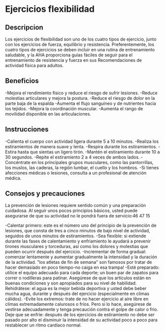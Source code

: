 # Ejercicios flexibilidad 

## Descripcion 

Los ejercicios de flexibilidad son uno de los cuatro tipos de ejercicio, junto con los ejercicios de fuerza, equilibrio y resistencia. Preferentemente, los cuatro tipos de ejercicios se deben incluir en una rutina de entrenamiento saludable, y la AHA proporciona guías fáciles de seguir para el entrenamiento de resistencia y fuerza en sus Recomendaciones de actividad física para adultos.

##  Beneficios

-Mejora el rendimiento físico y reduce el riesgo de sufrir lesiones.
-Reduce molestias articulares y mejora la postura.
-Reduce el riesgo de dolor en la parte baja de la espalda
-Aumenta el flujo sanguíneo y de nutrientes hacia los tejidos.
-Mejora la coordinación muscular.
-Aumenta el rango de movilidad disponible en las articulaciones.

## Instrucciones 

-Calienta el cuerpo con actividad ligera durante 5 a 10 minutos. 
-Realiza los estiramientos de manera suave y lenta. 
-Respira durante los estiramientos. 
-Estira hasta que sientas un ligero tirón. 
-Mantén el estiramiento durante 10 a 30 segundos. 
-Repite el estiramiento 2 a 4 veces de ambos lados. 
-Concéntrate en los principales grupos musculares, como las pantorrillas, los muslos, las caderas, la región lumbar, el cuello y los hombros. 
-Si tienes afecciones médicas o lesiones, consulta a un profesional de atención médica. 

## Consejos y precauciones

La prevención de lesiones requiere sentido común y una preparación cuidadosa. Al seguir unos pocos principios básicos, usted puede asegurarse de que su actividad no le pondrá fuera de servicio:46 47 15

-Calentar primero: este es el número uno del principio de la prevención de lesiones, que consta de tres a cinco minutos de bajo nivel de actividad, seguidos de unos minutos de estiramientos.
-Sea flexible: si extiende durante las fases de calentamiento y enfriamiento le ayudará a prevenir tirones musculares y torceduras, así como los dolores y molestias que pueden ocurrir después del ejercicio.
-Incrementar de forma gradual: comenzar lentamente y aumentar gradualmente la intensidad y la duración de la actividad. "los atletas de fin de semana" son famosos por tratar de hacer demasiado en poco tiempo-no caiga en esa trampa!
-Esté preparado: utilice el equipo adecuado para cada deporte; un buen par de zapatos para correr o rodilleras para patinar. Asegúrese de que los artículos están en buenas condiciones y son apropiados para su nivel de habilidad.
Rehidrátese: el agua es la mejor bebida deportiva y usted debe beber mucha agua, durante y después del ejercicio (especialmente en climas cálidos).
-Evite los extremos: trate de no hacer ejercicio al aire libre en climas extremadamente calurosos o fríos. Pero si lo hace, asegúrese de vestirse adecuadamente y tenga precaución contra el golpe de calor o frio.
Deje que se enfríe: después de los ejercicios de estiramiento no debe ser pasado por alto el disminuir la intensidad de su actividad poco a poco para restablecer un ritmo cardíaco normal.
